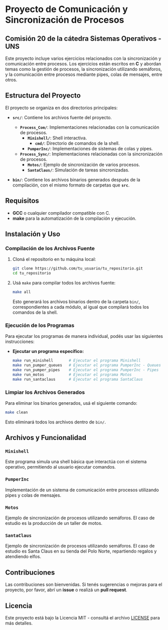 # Proyecto de Comunicación y Sincronización de Procesos
## Comisión 20 de la cátedra Sistemas Operativos - UNS

Este proyecto incluye varios ejercicios relacionados con la sincronización y comunicación entre procesos. Los ejercicios están escritos en **C** y abordan temas como la gestión de procesos, la sincronización utilizando semáforos, y la comunicación entre procesos mediante pipes, colas de mensajes, entre otros.

## Estructura del Proyecto

El proyecto se organiza en dos directorios principales:

- **`src/`**: Contiene los archivos fuente del proyecto.
  - **`Process_Com/`**: Implementaciones relacionadas con la comunicación de procesos.
    - **`Minishell/`**: Shell interactiva.
      - **`cmd/`**: Directorio de comandos de la shell.
    - **`PumperInc/`**: Implementaciones de sistemas de colas y pipes.
  - **`Process_Sync/`**: Implementaciones relacionadas con la sincronización de procesos.
    - **`Motos/`**: Ejemplo de sincronización de varios procesos.
    - **`SantaClaus/`**: Simulación de tareas sincronizadas.
  
- **`bin/`**: Contiene los archivos binarios generados después de la compilación, con el mismo formato de carpetas que **`src`**.

## Requisitos

- **GCC** o cualquier compilador compatible con C.
- **make** para la automatización de la compilación y ejecución.
  
## Instalación y Uso

### Compilación de los Archivos Fuente

1. Cloná el repositorio en tu máquina local:

   ```bash
   git clone https://github.com/tu_usuario/tu_repositorio.git
   cd tu_repositorio
   ```

2. Usá `make` para compilar todos los archivos fuente:

   ```bash
   make all
   ```

   Esto generará los archivos binarios dentro de la carpeta `bin/`, correspondientes a cada módulo, al igual que compilará todos los comandos de la shell.

### Ejecución de los Programas

Para ejecutar los programas de manera individual, podés usar las siguientes instrucciones:

- **Ejecutar un programa específico:**

   ```bash
   make run_minishell       # Ejecutar el programa Minishell
   make run_pumper_queues   # Ejecutar el programa PumperInc - Queues
   make run_pumper_pipes    # Ejecutar el programa PumperInc - Pipes
   make run_motos           # Ejecutar el programa Motos
   make run_santaclaus      # Ejecutar el programa SantaClaus
   ```

### Limpiar los Archivos Generados

Para eliminar los binarios generados, usá el siguiente comando:

```bash
make clean
```

Esto eliminará todos los archivos dentro de `bin/`.

## Archivos y Funcionalidad

### `Minishell`

Este programa simula una shell básica que interactúa con el sistema operativo, permitiendo al usuario ejecutar comandos.

### `PumperInc`

Implementación de un sistema de comunicación entre procesos utilizando pipes y colas de mensajes.

### `Motos`

Ejemplo de sincronización de procesos utilizando semáforos. El caso de estudio es la producción de un taller de motos.

### `SantaClaus`

Ejemplo de sincronización de procesos utilizando semáforos. El caso de estudio es Santa Claus en su tienda del Polo Norte, repartiendo regalos y atendiendo elfos.

## Contribuciones

Las contribuciones son bienvenidas. Si tenés sugerencias o mejoras para el proyecto, por favor, abrí un **issue** o realizá un **pull request**.

## Licencia

Este proyecto está bajo la Licencia MIT - consultá el archivo [LICENSE](LICENSE.md) para más detalles.
